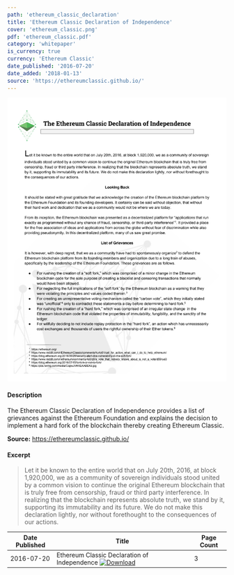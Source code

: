 ```yaml
---
path: 'ethereum_classic_declaration'
title: 'Ethereum Classic Declaration of Independence'
cover: 'ethereum_classic.png'
pdf: 'ethereum_classic.pdf'
category: 'whitepaper'
is_currency: true
currency: 'Ethereum Classic'
date_published: '2016-07-20'
date_added: '2018-01-13'
source: 'https://ethereumclassic.github.io/'
---
```


[![Cover of the Ethereum Classic Declaration of Independence](/covers/ethereum_classic.png)](/pdf/ethereum_classic.pdf)

#### Description
The Ethereum Classic Declaration of Independence provides a list of grievances against the Ethereum Foundation and explains the decision to implement a hard fork of the blockchain thereby creating Ethereum Classic.

**Source:** https://ethereumclassic.github.io/

#### Excerpt
> Let it be known to the entire world that on July 20th, 2016, at block 1,920,000, we as a community of sovereign
individuals stood united by a common vision to continue the original Ethereum blockchain that is truly free from
censorship, fraud or third party interference. In realizing that the blockchain represents absolute truth, we stand
by it, supporting its immutability and its future. We do not make this declaration lightly, nor without forethought to
the consequences of our actions.

Date Published | Title                                                                                | Page Count
---------------|--------------------------------------------------------------------------------------|------------
2016-07-20     | Ethereum Classic Declaration of Independence [![Download](/assets/download_cloud.svg)](/pdf/ethereum_classic.pdf) | 3
